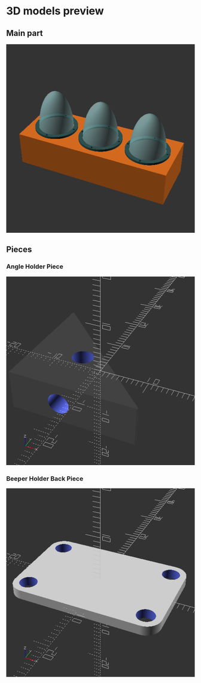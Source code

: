 

# 3D models preview

## Main part

![Main component](png_files/main.png)


## Pieces

### Angle Holder Piece

![Angle Holder Piece](png_files/pieces/angleHolderPiece.png)


### Beeper Holder Back Piece

![Beeper Holder Back Piece](png_files/pieces/beeperHolderBackPiece.png)


